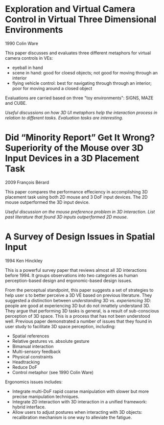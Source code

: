 # Exploration and Virtual Camera Control in Virtual Three Dimensional Environments

1990 Colin Ware

This paper discusses and evaluates three different metaphors for virtual camera controls in VEs: 

- eyeball in hand 
- scene in hand: good for cloesd objects; not good for moving through an interior
- flying vehicle control: best for navigating through through an interior; poor for moving around a closed object

Evaluations are carried based on three "toy environments": SIGNS, MAZE and CUBE.

*Useful discussions on how 3D UI metaphors help the interaction process in relation to different tasks.*
*Evaluation tasks are interesting.*

# Did “Minority Report” Get It Wrong? Superiority of the Mouse over 3D Input Devices in a 3D Placement Task

2009 François Bérard 

This paper compares the performance effeciency in accomplishing 3D placement task using both 2D mouse and 3 DoF input devices. The 2D mouse outperformed the 3D input device. 

*Useful discussion on the mouse preference problem in 3D interaction.*
*List past literature that found 3D inputs outperformed 2D mouse.*

# A Survey of Design Issues in Spatial Input

1994 Ken Hinckley

This is a powerful survey paper that reviews almost all 3D interactions before 1994. It groups observations into two categories as human perception-based design and ergonomic-based design issues. 

From the perceptual standpoint, this paper suggests a set of strategies to help user s to better perceive a 3D VE based on previous literature. They suggested a distinction between *understanding* 3D vs. *experiencing* 3D: people are good at experiencing 3D but do not innattely understand 3D. They argue that performing 3D tasks is general, is a result of sub-conscious perception of 3D space. This is a process that has not been understood well. Previous paper demonstrated a number of issues that they found in user study to facilitate 3D space perception, including:

- Spatial references
- Relative gestures vs. absolute gesture
- Bimanual interaction
- Multi-sensory feedback
- Physical constraints
- Headtracking
- Reduce DoF
- Control metaphor (see 1990 Colin Ware)

Ergonomics issues includes:
- Integrate multi-DoF rapid coarse manipulation with slower but more precise manipulation techniques.
- Integrate 2D interaction with 3D interaction in a unified framework: hybrid interface.
- Allow users to adjust postures when interacting with 3D objects: recalibration mechanism is one way to alleviate the fatigue.